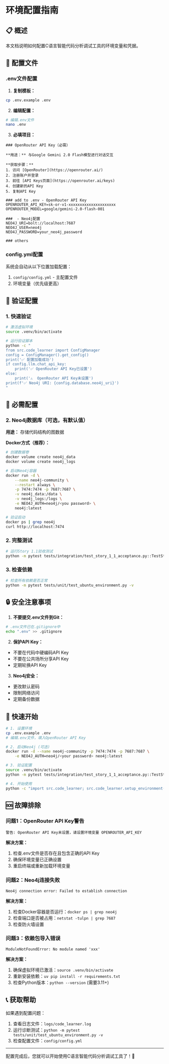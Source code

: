 # 环境配置指南

## 📋 概述

本文档说明如何配置C语言智能代码分析调试工具的环境变量和凭据。



## 📁 配置文件

### .env文件配置

1. **复制模板：**
```bash
cp .env.example .env
```

2. **编辑配置：**
```bash
# 编辑.env文件
nano .env
```

3. **必填项目：**
```env
### OpenRouter API Key（必需）

**用途：** 与Google Gemini 2.0 Flash模型进行对话交互

**获取步骤：**
1. 访问 [OpenRouter](https://openrouter.ai/)
2. 注册账户并登录
3. 前往 [API Keys页面](https://openrouter.ai/keys)
4. 创建新的API Key
5. 复制API Key

### add to .env - OpenRouter API Key
OPENROUTER_API_KEY=sk-or-v1-xxxxxxxxxxxxxxxxxxxxx
OPENROUTER_MODEL=google/gemini-2.0-flash-001

###  - Neo4j配置
NEO4J_URI=bolt://localhost:7687
NEO4J_USER=neo4j
NEO4J_PASSWORD=your_neo4j_password

### others

```

### config.yml配置

系统会自动从以下位置加载配置：
1. `config/config.yml` - 主配置文件
2. 环境变量（优先级更高）

## 🧪 验证配置

### 1. 快速验证
```bash
# 激活虚拟环境
source .venv/bin/activate

# 运行验证脚本
python -c "
from src.code_learner import ConfigManager
config = ConfigManager().get_config()
print('✅ 配置加载成功')
if config.llm.chat_api_key:
    print('✅ OpenRouter API Key已设置')
else:
    print('⚠️  OpenRouter API Key未设置')
print(f'✅ Neo4j URI: {config.database.neo4j_uri}')
"
```

## 🔧 必需配置




### 2. Neo4j数据库（可选，有默认值）

**用途：** 存储代码结构的图数据

**Docker方式（推荐）：**
```bash
# 创建数据卷
docker volume create neo4j_data
docker volume create neo4j_logs

# 启动Neo4j容器
docker run -d \
    --name neo4j-community \
    --restart always \
    -p 7474:7474 -p 7687:7687 \
    -v neo4j_data:/data \
    -v neo4j_logs:/logs \
    -e NEO4J_AUTH=neo4j/<you password> \
    neo4j:latest

# 验证启动
docker ps | grep neo4j
curl http://localhost:7474
```

### 2. 完整测试
```bash
# 运行Story 1.1验收测试
python -m pytest tests/integration/test_story_1_1_acceptance.py::TestStory11Acceptance::test_story_1_1_complete -v -s
```

### 3. 检查依赖
```bash
# 检查所有依赖是否正常
python -m pytest tests/unit/test_ubuntu_environment.py -v
```

## 🔒 安全注意事项

1. **不要提交.env文件到Git：**
```bash
# .env文件已在.gitignore中
echo ".env" >> .gitignore
```

2. **保护API Key：**
- 不要在代码中硬编码API Key
- 不要在公共场所分享API Key
- 定期轮换API Key

3. **Neo4j安全：**
- 更改默认密码
- 限制网络访问
- 定期备份数据

## 🚀 快速开始

```bash
# 1. 设置环境
cp .env.example .env
# 编辑.env文件，填入OpenRouter API Key

# 2. 启动Neo4j (可选)
docker run -d --name neo4j-community -p 7474:7474 -p 7687:7687 \
    -e NEO4J_AUTH=neo4j/<your password> neo4j:latest

# 3. 验证配置
source .venv/bin/activate
python -m pytest tests/integration/test_story_1_1_acceptance.py::TestStory11Acceptance::test_story_1_1_complete -v -s

# 4. 开始使用
python -c "import src.code_learner; src.code_learner.setup_environment()"
```

## 🆘 故障排除

### 问题1：OpenRouter API Key警告
```
警告: OpenRouter API Key未设置，请设置环境变量 OPENROUTER_API_KEY
```
**解决方案：**
1. 检查.env文件是否存在且包含正确的API Key
2. 确保环境变量已正确设置
3. 重启终端或重新加载环境变量

### 问题2：Neo4j连接失败
```
Neo4j connection error: Failed to establish connection
```
**解决方案：**
1. 检查Docker容器是否运行：`docker ps | grep neo4j`
2. 检查端口是否被占用：`netstat -tulpn | grep 7687`
3. 检查防火墙设置

### 问题3：依赖包导入错误
```
ModuleNotFoundError: No module named 'xxx'
```
**解决方案：**
1. 确保虚拟环境已激活：`source .venv/bin/activate`
2. 重新安装依赖：`uv pip install -r requirements.txt`
3. 检查Python版本：`python --version` (需要3.11+)

## 📞 获取帮助

如果遇到配置问题：
1. 查看日志文件：`logs/code_learner.log`
2. 运行诊断测试：`python -m pytest tests/unit/test_ubuntu_environment.py -v`
3. 检查配置文件：`config/config.yml`

---

配置完成后，您就可以开始使用C语言智能代码分析调试工具了！🎉 